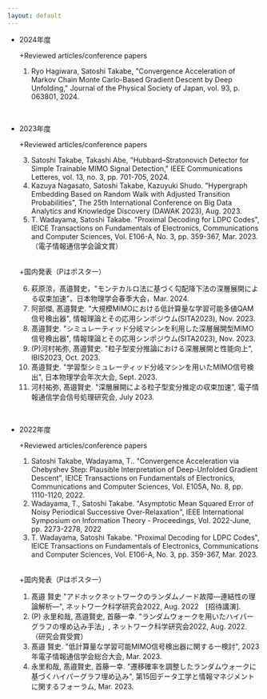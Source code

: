 ```yaml
---
layout: default
---
```

- 2024年度

  +Reviewed articles/conference papers

  1. Ryo Hagiwara, Satoshi Takabe, "Convergence Acceleration of Markov Chain Monte Carlo-Based Gradient Descent by Deep Unfolding," Journal of the Physical Society of Japan, vol. 93, p. 063801, 2024.

<br>

- 2023年度

  +Reviewed articles/conference papers

  3. Satoshi Takabe, Takashi Abe, "Hubbard–Stratonovich Detector for Simple Trainable MIMO Signal Detection," IEEE Communications Letteres, vol. 13, no. 3, pp. 701-705, 2024.
  2. Kazuya Nagasato, Satoshi Takabe, Kazuyuki Shudo. "Hypergraph Embedding Based on Random Walk with Adjusted Transition Probabilities", The 25th International Conference on Big Data Analytics and Knowledge Discovery (DAWAK 2023), Aug. 2023.
  1. T. Wadayama, Satoshi Takabe. "Proximal Decoding for LDPC Codes", IEICE Transactions on Fundamentals of Electronics, Communications and Computer Sciences, Vol. E106-A, No. 3, pp. 359-367, Mar. 2023.（電子情報通信学会論文賞）

  <br>

  +国内発表（Pはポスター）

  6. 萩原涼，髙邉賢史，"モンテカルロ法に基づく勾配降下法の深層展開による収束加速"，日本物理学会春季大会，Mar. 2024.
  5. 阿部傑, 髙邉賢史. "大規模MIMOにおける低計算量な学習可能多値QAM信号検出器", 情報理論とその応用シンポジウム(SITA2023), Nov. 2023.
  4. 髙邉賢史. "シミュレーティッド分岐マシンを利用した深層展開型MIMO信号検出器", 情報理論とその応用シンポジウム(SITA2023), Nov. 2023.
  3. (P)河村祐弥, 髙邉賢史. "粒子型変分推論における深層展開と性能向上", IBIS2023, Oct. 2023.
  2. 髙邉賢史. "学習型シミュレーティッド分岐マシンを用いたMIMO信号検出", 日本物理学会年次大会, Sept. 2023.
  1. 河村祐弥, 髙邉賢史. "深層展開による粒子型変分推定の収束加速", 電子情報通信学会信号処理研究会, July 2023.

<br>

- 2022年度

  +Reviewed articles/conference papers

  1. Satoshi Takabe, Wadayama, T.. "Convergence Acceleration via Chebyshev Step: Plausible Interpretation of Deep-Unfolded Gradient Descent", IEICE Transactions on Fundamentals of Electronics, Communications and Computer Sciences, Vol. E105A, No. 8, pp. 1110-1120, 2022.
  2. Wadayama, T., Satoshi Takabe. "Asymptotic Mean Squared Error of Noisy Periodical Successive Over-Relaxation", IEEE International Symposium on Information Theory - Proceedings, Vol. 2022-June, pp. 2273-2278, 2022
  3. T. Wadayama, Satoshi Takabe. "Proximal Decoding for LDPC Codes", IEICE Transactions on Fundamentals of Electronics, Communications and Computer Sciences, Vol. E106-A, No. 3, pp. 359-367, Mar. 2023.

  <br>

  +国内発表（Pはポスター）

  1. 髙邉 賢史 "アドホックネットワークのランダムノード故障―連結性の理論解析―", ネットワーク科学研究会2022, Aug. 2022　[招待講演].
  2. (P) 永里和哉, 髙邉賢史, 首藤一幸. "ランダムウォークを用いたハイパーグラフの埋め込み手法」, ネットワーク科学研究会2022, Aug. 2022.（研究会賞受賞）
  3. 髙邉 賢史. "低計算量な学習可能MIMO信号検出器に関する一検討", 2023年電子情報通信学会総合大会, Mar. 2023.
  4. 永里和哉, 髙邉賢史, 首藤一幸. "遷移確率を調整したランダムウォークに基づくハイパーグラフ埋め込み", 第15回データ工学と情報マネジメントに関するフォーラム, Mar. 2023.
